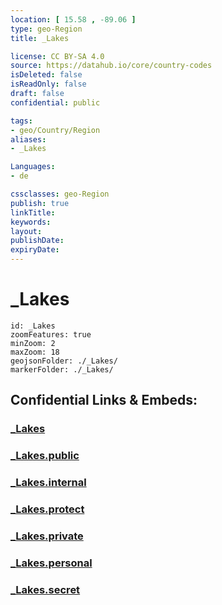 ```yaml
---
location: [ 15.58 , -89.06 ] 
type: geo-Region
title: _Lakes

license: CC BY-SA 4.0
source: https://datahub.io/core/country-codes
isDeleted: false
isReadOnly: false
draft: false
confidential: public

tags:
- geo/Country/Region
aliases:
- _Lakes

Languages:
- de

cssclasses: geo-Region
publish: true
linkTitle: 
keywords: 
layout: 
publishDate: 
expiryDate: 
---
```


# _Lakes

```leaflet
id: _Lakes
zoomFeatures: true 
minZoom: 2 
maxZoom: 18
geojsonFolder: ./_Lakes/
markerFolder: ./_Lakes/
```


## Confidential Links & Embeds: 

### [_Lakes](/_Standards/Earth/Continent/America~Central/Guatemala/Departments~Guatemala/Izabal/_Lakes.md) 

### [_Lakes.public](/_public/Earth/Continent/America~Central/Guatemala/Departments~Guatemala/Izabal/_Lakes.public.md) 

### [_Lakes.internal](/_internal/Earth/Continent/America~Central/Guatemala/Departments~Guatemala/Izabal/_Lakes.internal.md) 

### [_Lakes.protect](/_protect/Earth/Continent/America~Central/Guatemala/Departments~Guatemala/Izabal/_Lakes.protect.md) 

### [_Lakes.private](/_private/Earth/Continent/America~Central/Guatemala/Departments~Guatemala/Izabal/_Lakes.private.md) 

### [_Lakes.personal](/_personal/Earth/Continent/America~Central/Guatemala/Departments~Guatemala/Izabal/_Lakes.personal.md) 

### [_Lakes.secret](/_secret/Earth/Continent/America~Central/Guatemala/Departments~Guatemala/Izabal/_Lakes.secret.md)

